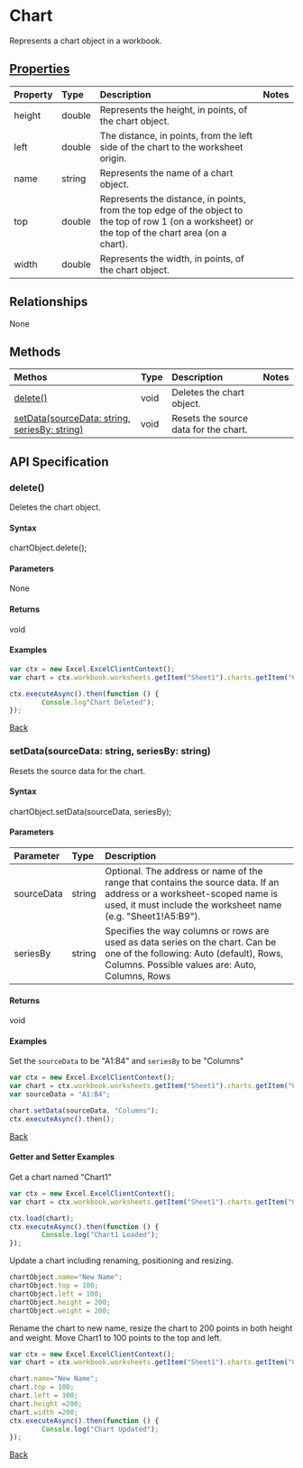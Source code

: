 # Chart

Represents a chart object in a workbook.

## [Properties](#getter-and-setter-examples)
| Property       | Type    |Description|Notes |
|:---------------|:--------|:----------|:-----|
|height|double|Represents the height, in points, of the chart object.||
|left|double|The distance, in points, from the left side of the chart to the worksheet origin.||
|name|string|Represents the name of a chart object.||
|top|double|Represents the distance, in points, from the top edge of the object to the top of row 1 (on a worksheet) or the top of the chart area (on a chart).||
|width|double|Represents the width, in points, of the chart object.||

## Relationships
None

## Methods
| Methos           | Type    |Description|Notes |
|:---------------|:--------|:----------|:-----|
|[delete()](#delete)|void|Deletes the chart object.||
|[setData(sourceData: string, seriesBy: string)](#setdatasourcedata-string-seriesby-string)|void|Resets the source data for the chart.||

## API Specification

### delete()
Deletes the chart object.

#### Syntax
chartObject.delete();

#### Parameters
None

#### Returns
void

#### Examples
```js
var ctx = new Excel.ExcelClientContext();
var chart = ctx.workbook.worksheets.getItem("Sheet1").charts.getItem("Chart1");	

ctx.executeAsync().then(function () {
		Console.log"Chart Deleted");
});
```

[Back](#methods)

### setData(sourceData: string, seriesBy: string)
Resets the source data for the chart.

#### Syntax
chartObject.setData(sourceData, seriesBy);

#### Parameters
| Parameter       | Type    |Description|
|:---------------|:--------|:----------|
|sourceData|string|Optional. The address or name of the range that contains the source data. If an address or a worksheet-scoped name is used, it must include the worksheet name (e.g. "Sheet1!A5:B9"). |
|seriesBy|string|Specifies the way columns or rows are used as data series on the chart. Can be one of the following: Auto (default), Rows, Columns.  Possible values are: Auto, Columns, Rows|

#### Returns
void

#### Examples

Set the `sourceData` to be "A1:B4" and `seriesBy` to be "Columns"

```js
var ctx = new Excel.ExcelClientContext();
var chart = ctx.workbook.worksheets.getItem("Sheet1").charts.getItem("Chart1");	
var sourceData = "A1:B4";

chart.setData(sourceData, "Columns");
ctx.executeAsync().then();
```

[Back](#methods)

#### Getter and Setter Examples

Get a chart named "Chart1"
```js
var ctx = new Excel.ExcelClientContext();
var chart = ctx.workbook.worksheets.getItem("Sheet1").charts.getItem("Chart1");	

ctx.load(chart);
ctx.executeAsync().then(function () {
		Console.log("Chart1 Loaded");
});
```

Update a chart including renaming, positioning and resizing.

```js
chartObject.name="New Name";
chartObject.top = 100;
chartObject.left = 100;
chartObject.height = 200;
chartObject.weight = 200;
```
Rename the chart to new name, resize the chart to 200 points in both height and weight. Move Chart1 to 100 points to the top and left. 

```js
var ctx = new Excel.ExcelClientContext();
var chart = ctx.workbook.worksheets.getItem("Sheet1").charts.getItem("Chart1");

chart.name="New Name";	
chart.top = 100;
chart.left = 100;
chart.height =200;
chart.width =200;
ctx.executeAsync().then(function () {
		Console.log("Chart Updated");
});
```
[Back](#properties)
